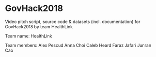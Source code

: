 # GovHack2018
Video pitch script, source code &amp; datasets (incl. documentation) for GovHack2018 by team HealthLink

Team name: HealthLink

Team members:
Alex Pescud
Anna Choi
Caleb Heard
Faraz Jafari
Junran Cao
